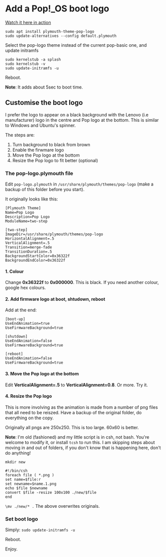 # Add a Pop!_OS boot logo

[Watch it here in action](https://streamable.com/9mp1nl)

~~~
sudo apt install plymouth-theme-pop-logo
sudo update-alternatives --config default.plymouth
~~~

Select the pop-logo theme instead of the current pop-basic one, and update initramfs

~~~
sudo kernelstub -a splash
sudo kernelstub -v
sudo update-initramfs -u
~~~

Reboot.

**Note**: It adds about 5sec to boot time.

## Customise the boot logo
I prefer the logo to appear on a black background with the Lenovo (i.e manufacturer) logo in the centre and Pop logo at the bottom. 
This is similar to Windows and Ubuntu's spinner.

The steps are:
1. Turn background to black from brown
2. Enable the firwmare logo
3. Move the Pop logo at the bottom
4. Resize the Pop logo to fit better (optional)

### The pop-logo.plymouth file
Edit ```pop-logo.plymouth``` in ```/usr/share/plymouth/themes/pop-logo``` (make a backup of this folder before you start).

It originally looks like this:
~~~
[Plymouth Theme]
Name=Pop Logo
Description=Pop Logo
ModuleName=two-step

[two-step]
ImageDir=/usr/share/plymouth/themes/pop-logo
HorizontalAlignment=.5
VerticalAlignment=.5
Transition=merge-fade
TransitionDuration=.5
BackgroundStartColor=0x36322f
BackgroundEndColor=0x36322f
~~~

#### 1. Colour
Change **0x36322f** to **0x000000**. This is black. If you need another colour, google hex colours.

#### 2. Add firmware logo at boot, shtudown, reboot
Add at the end:
~~~
[boot-up]
UseEndAnimation=true
UseFirmwareBackground=true

[shutdown]
UseEndAnimation=false
UseFirmwareBackground=true

[reboot]
UseEndAnimation=false
UseFirmwareBackground=true
~~~

#### 3. Move the Pop logo at the bottom
Edit **VerticalAlignment=.5** to **VerticalAlignment=0.8**. Or more. Try it.

#### 4. Resize the Pop logo
This is more involving as the animation is made from a number of png files that all need to be reiszed. Have a backup of the original folder, do everything on the copy.

Originally all pngs are 250x250. This is too large. 60x60 is better.

**Note**: I'm old (fashioned) and my little script is in csh, not bash. You're welcome to modify it, or install ```tcsh``` to run this.
I am skipping steps about moving in and out of folders, if you don't know that is happening here, don't do anything!

```mkdir new```
~~~
#!/bin/csh
foreach file ( *.png )
set name=$file:r
set newname=$name.1.png
echo $file $newname
convert $file -resize 100x100 ./new/$file
end
~~~
```\mv ./new/* .```
The above overwrites originals.

### Set boot logo

Simply: ```sudo update-initramfs -u```

Reboot.

Enjoy.








